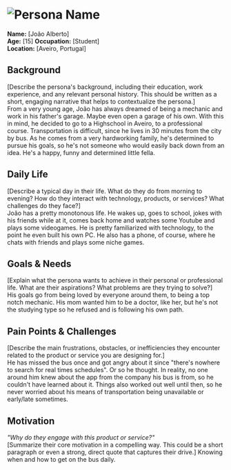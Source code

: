 # ![Persona Name](personas/persona1.jpg)  
**Name:** [João Alberto]  
**Age:** [15]
**Occupation:** [Student]  
**Location:** [Aveiro, Portugal]  

## Background  
[Describe the persona's background, including their education, work experience, and any relevant personal history. This should be written as a short, engaging narrative that helps to contextualize the persona.]  
From a very young age, João has always dreamed of being a mechanic and work in his father's garage. Maybe even open a garage of his own. With this in mind, he decided to go to a Highschool in Aveiro, to a professional course. Transportation is difficult, since he lives in 30 minutes from the city by bus. As he comes from a very hardworking family, he's determined to pursue his goals, so he's not someone who would easily back down from an idea. He's a happy, funny and determined little fella.

## Daily Life  
[Describe a typical day in their life. What do they do from morning to evening? How do they interact with technology, products, or services? What challenges do they face?]  
João has a pretty monotonous life. He wakes up, goes to school, jokes with his friends while at it, comes back home and watches some Youtube and plays some videogames. He is pretty familiarized with technology, to the point he even built his own PC. He also has a phone, of course, where he chats with friends and plays some niche games.

## Goals & Needs  
[Explain what the persona wants to achieve in their personal or professional life. What are their aspirations? What problems are they trying to solve?]  
His goals go from being loved by everyone around them, to being a top notch mechanic. His mom wanted him to be a doctor, like her, but he's not the studying type so he refused and is following his own path.

## Pain Points & Challenges  
[Describe the main frustrations, obstacles, or inefficiencies they encounter related to the product or service you are designing for.]  
He has missed the bus once and got angry about it since "there's nowhere to search for real times schedules". Or so he thought. In reality, no one around him knew about the app from the company his bus is from, so he couldn't have learned about it. Things also worked out well until then, so he never worried about his means of transportation being unavailable or early/late sometimes.

## Motivation  
*"Why do they engage with this product or service?"*  
[Summarize their core motivation in a compelling way. This could be a short paragraph or even a strong, direct quote that captures their drive.]
Knowing when and how to get on the bus daily.
